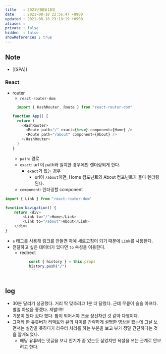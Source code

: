 ```yaml
---
title   : 2021년08월18일 
date    : 2021-08-18 22:56:47 +0900
updated : 2021-08-18 23:10:19 +0900
aliases : 
private : false
hidden  : false
showReferences : true
---
```

## Note
- [[SPA]]
### React 
- router 
  - `react-router-dom` 
  ```javascript
	import { HashRouter, Route } from "react-router-dom"

  function App() {
    return (
      <HashRouter>
        <Route path="/" exact={true} component={Home} />
        <Route path="/about" component={About} />
      </HashRouter>
    )
  }
	```
	- `path`: 경로
	- `exact`: url 이 path와 일치한 경우에만 렌더링되게 한다. 
		- `exact`가 없는 경우 
			- url이  `/about`이면, Home 컴포넌트와 About 컴포넌트가 둘다 렌더링된다. 
	- `component`: 렌더링할 component 
```javascript
import { Link } from "react-router-dom"

function Navigation() {
	return <div>
		<Link to="/">Home</Link>
		<Link to="/about">About</Link>
	</div>
}
```
- `a` 태그를 사용해 링크를 만들면 아예 새로고침이 되기 때문에 `Link`를 사용한다.
- 전달하고 싶은 데이터가 있다면 `to` 속성을 이용한다.  
  - redirect  
    ```javascript
		const { history } = this.props 
		history.push("/") 
		```
		
## log 
- 30분 달리기 성공했다. 거리 딱 맞추려고 1분 더 달렸다. 근데 무릎이 슬슬 아프다. 별일 아녔음 좋겠다. 제발!!!!!
- 기분이 왔다 갔다 했다. 밤이 되어서야 조금 정신차린 것 같아 다행이다.  
- 그저께 한 유튜버가 리액트와 뷰의 차이를 간략하게 설명한 영상을 봤는데 그날 보면서는 실감을 못하다가 라우터 처리를 하는 부분을 보고 뷰가 정말 간단하다는 것을 알게되었다.  
	- 해당 유튜버는 댓글을 보니 인기가 좀 있는듯 싶었지만 욕설을 쓰는 관계로 안보려고 한다.  
